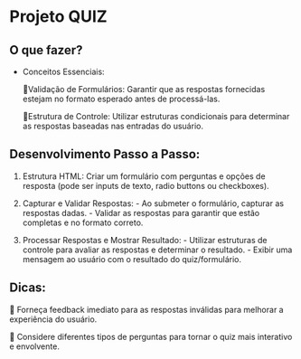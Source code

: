 # Projeto QUIZ

## O que fazer?

- Conceitos Essenciais:

  📌Validação de Formulários: Garantir que as respostas fornecidas estejam no formato esperado antes de processá-las.

  📌Estrutura de Controle: Utilizar estruturas condicionais para determinar as respostas baseadas nas entradas do usuário.

## Desenvolvimento Passo a Passo:

  1. Estrutura HTML: Criar um formulário com perguntas e opções de resposta (pode ser inputs de texto, radio buttons ou checkboxes).
  
  2. Capturar e Validar Respostas:
    - Ao submeter o formulário, capturar as respostas dadas.
    - Validar as respostas para garantir que estão completas e no formato correto.
  
  3. Processar Respostas e Mostrar Resultado:
    - Utilizar estruturas de controle para avaliar as respostas e determinar o resultado.
    - Exibir uma mensagem ao usuário com o resultado do quiz/formulário.

## Dicas:

  📌 Forneça feedback imediato para as respostas inválidas para melhorar a experiência do usuário.

  📌 Considere diferentes tipos de perguntas para tornar o quiz mais interativo e envolvente.
